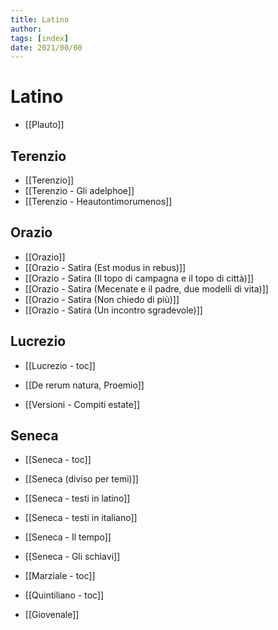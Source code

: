 ```yaml
---
title: Latino
author:  
tags: [index]
date: 2021/00/00
---
```

# Latino
- [[Plauto]]
## Terenzio
- [[Terenzio]]
- [[Terenzio - Gli adelphoe]]
- [[Terenzio - Heautontimorumenos]]
## Orazio
- [[Orazio]]
- [[Orazio - Satira (Est modus in rebus)]]
- [[Orazio - Satira (Il topo di campagna e il topo di città)]]
- [[Orazio - Satira (Mecenate e il padre, due modelli di vita)]]
- [[Orazio - Satira (Non chiedo di più)]]
- [[Orazio - Satira (Un incontro sgradevole)]]
## Lucrezio
- [[Lucrezio - toc]]
- [[De rerum natura, Proemio]]

- [[Versioni - Compiti estate]]

## Seneca
- [[Seneca - toc]]
- [[Seneca (diviso per temi)]]
- [[Seneca - testi in latino]]
- [[Seneca - testi in italiano]]
- [[Seneca - Il tempo]]
- [[Seneca - Gli schiavi]]

- [[Marziale - toc]]
- [[Quintiliano - toc]]
- [[Giovenale]]